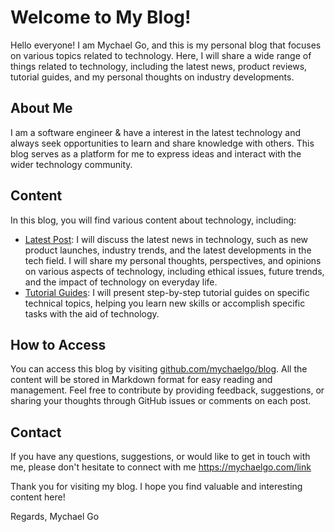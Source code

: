 # Welcome to My Blog!

Hello everyone! I am Mychael Go, and this is my personal blog that focuses on various topics related to technology. Here, I will share a wide range of things related to technology, including the latest news, product reviews, tutorial guides, and my personal thoughts on industry developments.

## About Me

I am a software engineer & have a interest in the latest technology and always seek opportunities to learn and share knowledge with others. This blog serves as a platform for me to express ideas and interact with the wider technology community.

## Content

In this blog, you will find various content about technology, including:

- [Latest Post](posts/): I will discuss the latest news in technology, such as new product launches, industry trends, and the latest developments in the tech field. I will share my personal thoughts, perspectives, and opinions on various aspects of technology, including ethical issues, future trends, and the impact of technology on everyday life.
- [Tutorial Guides](tutorials/): I will present step-by-step tutorial guides on specific technical topics, helping you learn new skills or accomplish specific tasks with the aid of technology.

## How to Access

You can access this blog by visiting [github.com/mychaelgo/blog](https://github.com/mychaelgo/blog). All the content will be stored in Markdown format for easy reading and management. Feel free to contribute by providing feedback, suggestions, or sharing your thoughts through GitHub issues or comments on each post.

## Contact

If you have any questions, suggestions, or would like to get in touch with me, please don't hesitate to connect with me https://mychaelgo.com/link

Thank you for visiting my blog. I hope you find valuable and interesting content here!

Regards,
Mychael Go
